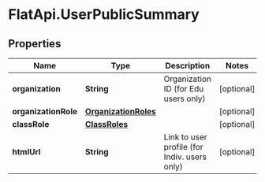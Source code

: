 # FlatApi.UserPublicSummary

## Properties
Name | Type | Description | Notes
------------ | ------------- | ------------- | -------------
**organization** | **String** | Organization ID (for Edu users only) | [optional] 
**organizationRole** | [**OrganizationRoles**](OrganizationRoles.md) |  | [optional] 
**classRole** | [**ClassRoles**](ClassRoles.md) |  | [optional] 
**htmlUrl** | **String** | Link to user profile (for Indiv. users only) | [optional] 


